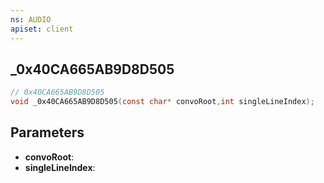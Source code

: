 ```yaml
---
ns: AUDIO
apiset: client
---
```

## _0x40CA665AB9D8D505

```c
// 0x40CA665AB9D8D505
void _0x40CA665AB9D8D505(const char* convoRoot,int singleLineIndex);
```


## Parameters
* **convoRoot**:
* **singleLineIndex**: